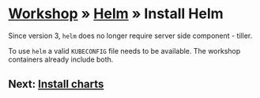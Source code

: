 # [Workshop](../README.md) &raquo; [Helm](./README.md) &raquo; Install Helm

Since version 3, `helm` does no longer require server side component - tiller.

To use `helm` a valid `KUBECONFIG` file needs to be available. The workshop containers already include both.

## Next: [Install charts](./01_install_chart.md)
